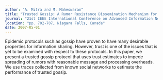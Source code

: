 ```yaml
---
author: "A. Mitra and M. Maheswaran"
title: "Trusted Gossip: A Rumor Resistance Dissemination Mechanism for Peer-to-Peer Information Sharing"
journal: "21st IEEE International Conference on Advanced Information Networking and Applications (AINA)"
location: "pp. 702-707, Niagara Falls, Canada"
date: 2007-05-01
---
```

Epidemic protocols such as gossip have proven to have many desirable properties for information sharing. However, trust is one of the issues that is yet to be examined with respect to these protocols. In this paper, we present a trusted gossip protocol that uses trust estimates to impede spreading of rumors with reasonable message and processing overheads. We use traces collected from known social networks to estimate the performance of trusted gossip.